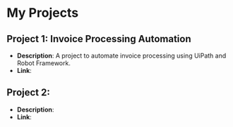 # My Projects

## Project 1: Invoice Processing Automation
- **Description**: A project to automate invoice processing using UiPath and Robot Framework.
- **Link**: 

## Project 2: 
- **Description**: 
- **Link**: 
